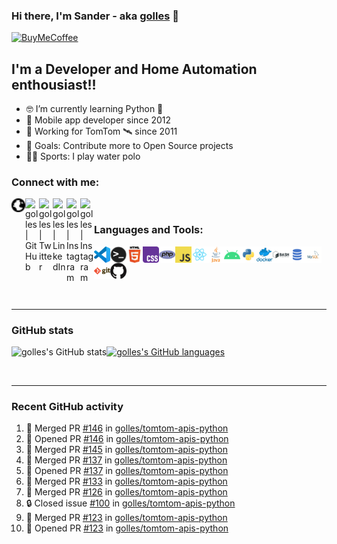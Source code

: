 ### Hi there, I'm Sander - aka [golles][github] 👋

[![BuyMeCoffee][buymecoffeebadge]][buymecoffee]

## I'm a Developer and Home Automation enthousiast!!

- 🤓 I’m currently learning Python 🐍
- 📱 Mobile app developer since 2012
- 🏢 Working for TomTom 🛰️ since 2011
- 🎯 Goals: Contribute more to Open Source projects
- 🤽‍♂️ Sports: I play water polo

### Connect with me:

[<img align="left" alt="golles.nl" width="22px" src="https://raw.githubusercontent.com/iconic/open-iconic/master/svg/globe.svg" />][website]
[<img align="left" alt="golles | GitHub" width="22px" src="https://cdn.jsdelivr.net/npm/simple-icons@v3/icons/github.svg" />][github]
[<img align="left" alt="golles | Twitter" width="22px" src="https://cdn.jsdelivr.net/npm/simple-icons@v3/icons/twitter.svg" />][twitter]
[<img align="left" alt="golles | LinkedIn" width="22px" src="https://cdn.jsdelivr.net/npm/simple-icons@v3/icons/linkedin.svg" />][linkedin]
[<img align="left" alt="golles | Instagram" width="22px" src="https://cdn.jsdelivr.net/npm/simple-icons@v3/icons/instagram.svg" />][instagram]
[<img align="left" alt="golles | Instagram" width="22px" src="https://cdn.jsdelivr.net/npm/simple-icons@v3/icons/reddit.svg" />][reddit]

<br />

### Languages and Tools:

[<img align="left" alt="Visual Studio Code" width="26px" src="https://raw.githubusercontent.com/github/explore/80688e429a7d4ef2fca1e82350fe8e3517d3494d/topics/visual-studio-code/visual-studio-code.png" />][github]
[<img align="left" alt="Terminal" width="26px" src="https://raw.githubusercontent.com/github/explore/80688e429a7d4ef2fca1e82350fe8e3517d3494d/topics/terminal/terminal.png" />][github]
[<img align="left" alt="HTML" width="26px" src="https://raw.githubusercontent.com/github/explore/80688e429a7d4ef2fca1e82350fe8e3517d3494d/topics/html/html.png" />][github]
[<img align="left" alt="CSS" width="26px" src="https://raw.githubusercontent.com/github/explore/80688e429a7d4ef2fca1e82350fe8e3517d3494d/topics/css/css.png" />][github]
[<img align="left" alt="Terminal" width="26px" src="https://raw.githubusercontent.com/github/explore/80688e429a7d4ef2fca1e82350fe8e3517d3494d/topics/php/php.png" />][github]
[<img align="left" alt="JavaScript" width="26px" src="https://raw.githubusercontent.com/github/explore/80688e429a7d4ef2fca1e82350fe8e3517d3494d/topics/javascript/javascript.png" />][github]
[<img align="left" alt="React Native" width="26px" src="https://raw.githubusercontent.com/github/explore/80688e429a7d4ef2fca1e82350fe8e3517d3494d/topics/react-native/react-native.png" />][github]
[<img align="left" alt="Java" width="26px" src="https://raw.githubusercontent.com/github/explore/80688e429a7d4ef2fca1e82350fe8e3517d3494d/topics/java/java.png" />][github]
[<img align="left" alt="Android" width="26px" src="https://raw.githubusercontent.com/github/explore/80688e429a7d4ef2fca1e82350fe8e3517d3494d/topics/android/android.png" />][github]
[<img align="left" alt="Python" width="26px" src="https://raw.githubusercontent.com/github/explore/80688e429a7d4ef2fca1e82350fe8e3517d3494d/topics/python/python.png" />][github]
[<img align="left" alt="Docker" width="26px" src="https://raw.githubusercontent.com/github/explore/80688e429a7d4ef2fca1e82350fe8e3517d3494d/topics/docker/docker.png" />][github]
[<img align="left" alt="Bash" width="26px" src="https://raw.githubusercontent.com/github/explore/80688e429a7d4ef2fca1e82350fe8e3517d3494d/topics/bash/bash.png" />][github]
[<img align="left" alt="SQL" width="26px" src="https://raw.githubusercontent.com/github/explore/80688e429a7d4ef2fca1e82350fe8e3517d3494d/topics/sql/sql.png" />][github]
[<img align="left" alt="MySQL" width="26px" src="https://raw.githubusercontent.com/github/explore/80688e429a7d4ef2fca1e82350fe8e3517d3494d/topics/mysql/mysql.png" />][github]
[<img align="left" alt="Git" width="26px" src="https://raw.githubusercontent.com/github/explore/80688e429a7d4ef2fca1e82350fe8e3517d3494d/topics/git/git.png" />][github]
[<img alt="GitHub" width="26px" src="https://raw.githubusercontent.com/github/explore/78df643247d429f6cc873026c0622819ad797942/topics/github/github.png" />][github]

<br />

---

### GitHub stats

[<img align="left" alt="golles's GitHub stats" src="https://github-readme-stats.vercel.app/api?username=golles&show_icons=true&hide_border=true&theme=transparent" />][github]
[<img alt="golles's GitHub languages" src="https://github-readme-stats.vercel.app/api/top-langs/?username=golles&hide_border=true&theme=transparent" />][github]

<br />

---

### Recent GitHub activity

<!--START_SECTION:activity-->

1. 🎉 Merged PR [#146](https://github.com/golles/tomtom-apis-python/pull/146) in [golles/tomtom-apis-python](https://github.com/golles/tomtom-apis-python)
2. 💪 Opened PR [#146](https://github.com/golles/tomtom-apis-python/pull/146) in [golles/tomtom-apis-python](https://github.com/golles/tomtom-apis-python)
3. 🎉 Merged PR [#145](https://github.com/golles/tomtom-apis-python/pull/145) in [golles/tomtom-apis-python](https://github.com/golles/tomtom-apis-python)
4. 🎉 Merged PR [#137](https://github.com/golles/tomtom-apis-python/pull/137) in [golles/tomtom-apis-python](https://github.com/golles/tomtom-apis-python)
5. 💪 Opened PR [#137](https://github.com/golles/tomtom-apis-python/pull/137) in [golles/tomtom-apis-python](https://github.com/golles/tomtom-apis-python)
6. 🎉 Merged PR [#133](https://github.com/golles/tomtom-apis-python/pull/133) in [golles/tomtom-apis-python](https://github.com/golles/tomtom-apis-python)
7. 🎉 Merged PR [#126](https://github.com/golles/tomtom-apis-python/pull/126) in [golles/tomtom-apis-python](https://github.com/golles/tomtom-apis-python)
8. 🔒 Closed issue [#100](https://github.com/golles/tomtom-apis-python/issues/100) in [golles/tomtom-apis-python](https://github.com/golles/tomtom-apis-python)
9. 🎉 Merged PR [#123](https://github.com/golles/tomtom-apis-python/pull/123) in [golles/tomtom-apis-python](https://github.com/golles/tomtom-apis-python)
10. 💪 Opened PR [#123](https://github.com/golles/tomtom-apis-python/pull/123) in [golles/tomtom-apis-python](https://github.com/golles/tomtom-apis-python)
<!--END_SECTION:activity-->

[website]: https://golles.nl
[github]: https://github.com/golles
[twitter]: https://twitter.com/golles13
[instagram]: https://instagram.com/golles13
[reddit]: https://www.reddit.com/u/golles13
[linkedin]: https://linkedin.com/in/sandergols
[buymecoffee]: https://www.buymeacoffee.com/golles
[buymecoffeebadge]: https://img.shields.io/badge/buy%20me%20a%20coffee-donate-yellow.svg?style=for-the-badge
